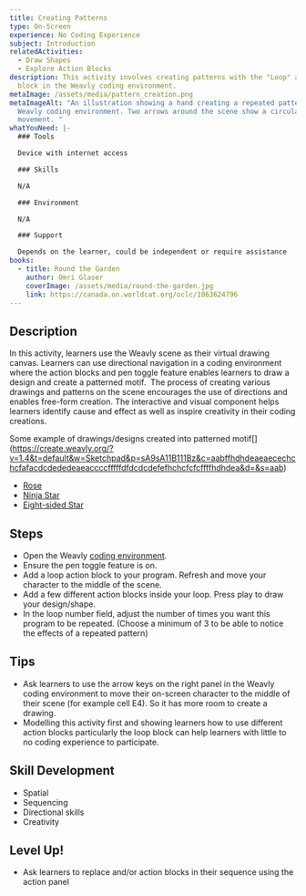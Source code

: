 ```yaml
---
title: Creating Patterns
type: On-Screen
experience: No Coding Experience
subject: Introduction
relatedActivities:
  - Draw Shapes
  - Explore Action Blocks
description: This activity involves creating patterns with the "Loop" action
  block in the Weavly coding environment.
metaImage: /assets/media/pattern_creation.png
metaImageAlt: "An illustration showing a hand creating a repeated pattern on the
  Weavly coding environment. Two arrows around the scene show a circular
  movement. "
whatYouNeed: |-
  ### Tools

  Device with internet access

  ### Skills

  N/A

  ### Environment

  N/A

  ### Support

  Depends on the learner, could be independent or require assistance
books:
  - title: Round the Garden
    author: Omri Glaser
    coverImage: /assets/media/round-the-garden.jpg
    link: https://canada.on.worldcat.org/oclc/1063624796
---
```

## Description

In this activity, learners use the Weavly scene as their virtual drawing canvas. Learners can use directional navigation in a coding environment where the action blocks and pen toggle feature enables learners to draw a design and create a patterned motif.  The process of creating various drawings and patterns on the scene encourages the use of directions and enables free-form creation. The interactive and visual component helps learners identify cause and effect as well as inspire creativity in their coding creations.

Some example of drawings/designs created into patterned motif[\[](https://create.weavly.org/?v=1.4&t=default&w=Sketchpad&p=sA9sA11B111Bz&c=aabffhdhdeaeaecechchcfafacdcdededeaeaccccfffffdfdcdcdefefhchcfcfcffffhdhdea&d=&s=aab)](https://create.weavly.org/?v=1.4&t=default&w=Sketchpad&p=sA9sA11B111Bz&c=aabffhdhdeaeaecechchcfafacdcdededeaeaccccfffffdfdcdcdefefhchcfcfcffffhdhdea&d=&s=aab)

* [Rose](https://create.weavly.org/?v=1.4&t=default&w=Sketchpad&p=sA9sA11B111Bz&c=aabffhdhdeaeaecechchcfafacdcdededeaeaccccfffffdfdcdcdefefhchcfcfcffffhdhdea&d=&s=aab)
* [](https://develop-0-5--c2lc-build.netlify.app/?v=0.5&p=A3D2A233&c=agd00cCcCaAaAaaaaddddbbbb0b0bCeCeAcAcAaAaDBDBB0B000)[Ninja Star](https://create.weavly.org/?v=1.4&t=default&w=Sketchpad&p=sA4sA11BB1A11z&c=abbfdhbgcgegeighfffffdhegeeeeccddfd&d=&s=abb)
* [](https://develop-0-5--c2lc-build.netlify.app/?v=0.5&p=A3b3&c=f0ccCf0f0i0i0iciclflfiiiiililflflcoco0l0lClClCiCiFfFfCcCcC0C00000cCcCf0)[Eight-sided Star](https://create.weavly.org/?v=1.4&t=default&w=Sketchpad&p=sA8sA1b1z&c=abbecfbfbgcgchchchdhdieiehfhfhghgggggfhfhegegdgdgdfdfcecedddddcdcec&d=&s=abb)

## Steps

* Open the Weavly [coding environment](https://create.weavly.org/?v=1.4&t=default&w=Sketchpad&p=&c=abb&d=&s=abb). 
* Ensure the pen toggle feature is on.
* Add a loop action block to your program. Refresh and move your character to the middle of the scene. 
* Add a few different action blocks inside your loop. Press play to draw your design/shape.
* In the loop number field, adjust the number of times you want this program to be repeated. (Choose a minimum of 3 to be able to notice the effects of a repeated pattern)

## Tips

* Ask learners to use the arrow keys on the right panel in the Weavly coding environment to move their on-screen character to the middle of their scene (for example cell E4). So it has more room to create a drawing. 
* Modelling this activity first and showing learners how to use different action blocks particularly the loop block can help learners with little to no coding experience to participate.

## Skill Development

* Spatial
* Sequencing
* Directional skills
* Creativity

## Level Up!

* Ask learners to replace and/or action blocks in their sequence using the action panel



<img src="https://code.org/api/hour/begin_weavly.png" class="visually-hidden" alt="" width="0" height="0" />